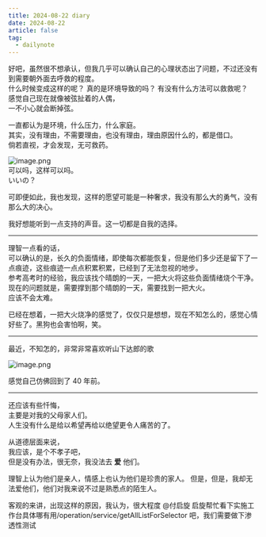 ```yaml
---
title: 2024-08-22 diary
date: 2024-08-22
article: false
tag:
  - dailynote
---
```


好吧，虽然很不想承认，但我几乎可以确认自己的心理状态出了问题，不过还没有到需要朝外面去呼救的程度。  
什么时候变成这样的呢？ 真的是环境导致的吗？ 有没有什么方法可以救救呢？  
感觉自己现在就像被弦扯着的人偶，  
一不小心就会断掉弦。

一直都认为是环境，什么压力，什么家庭。  
其实，没有理由，不需要理由，也没有理由，理由原因什么的，都是借口。  
倘若直视，才会发现，无可救药。

![image.png](https://oss.naglfar28.com/naglfar28/202408221343753.png)  
可以吗，这样可以吗。  
いいの？

可即便如此，我也发现，这样的愿望可能是一种奢求，我没有那么大的勇气，没有那么大的决心。

我好想能听到一点支持的声音。这一切都是自我的选择。

---
理智一点看的话，  
可以确认的是，长久的负面情绪，即使每次都能恢复，但是他们多少还是留下了一点痕迹，这些痕迹一点点积累积累，已经到了无法忽视的地步。  
参考高考时的经验，我应该找个晴朗的一天，一把大火将这些负面情绪烧个干净。  
现在的问题就是，需要撑到那个晴朗的一天，需要找到一把大火。  
应该不会太难。

已经在想着，一把大火烧净的感觉了，仅仅只是想想，现在不知怎么的，感觉心情好些了。黑狗也会害怕啊，笑。

---

最近，不知怎的，非常非常喜欢听山下达郎的歌  

![image.png](https://oss.naglfar28.com/naglfar28/202408221359748.png)

感觉自己仿佛回到了 40 年前。

---

还应该有些忏悔，  
主要是对我的父母家人们。  
人生没有什么是给以希望再给以绝望更令人痛苦的了。

从道德层面来说，  
我应该，是个不孝子吧，  
但是没有办法，很无奈，我没法去 **爱** 他们。

理智上认为他们是亲人，情感上也认为他们是珍贵的家人。
但是，但是，我却无法爱他们，他们对我来说不过是熟悉点的陌生人。

客观的来讲，出现这样的原因，我认为，很大程度
@付启旋 启旋帮忙看下实施工作台具体哪有用/operation/service/getAllListForSelector 吧，我们需要做下渗透性测试
